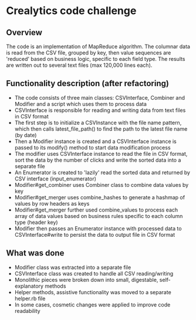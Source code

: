 # Crealytics code challenge

## Overview

The code is an implementation of MapReduce algorithm.  The columnar data is read from the CSV file, grouped by key, then value sequences are 'reduced' based on business logic, specific to each field type.  The results are written out to several text files (max 120,000 lines each).

## Functionality description (after refactoring)

- The code consists of three main classes: CSVInterface, Combiner and Modifier and a script which uses them to process data
- CSVInterface is responsible for reading and writing data from text files in CSV format
- The first step is to initialize a CSVInstance with the file name pattern, which then calls latest_file_path() to find the path to the latest file name (by date)
- Then a Modifier instance is created and a CSVInterface instance is passed to its modify() method to start data modification process
- The modifier uses CSVInterface instance to read the file in CSV format, sort the data by the number of clicks and write the sorted data into a separate file
- An Enumerator is created to 'lazily' read the sorted data and returned by CSV interface (input_enumerator)
- Modifier#get_combiner uses Combiner class to combine data values by key
- Modifier#get_merger uses combine_hashes to generate a hashmap of values by row headers as keys
- Modifier#get_merger further used combine_values to process each array of data values based on business rules specific to each column type (header key)
- Modifier then passes an Enumerator instance with processed data to CSVInterface#write to persist the data to output file in CSV format

## What was done

- Modifier class was extracted into a separate file
- CSVInterface class was created to handle all CSV reading/writing
- Monolithic pieces were broken down into small, digestable, self-explanatory methods
- Helper methods, assistive functionality was moved to a separate helper.rb file
- In some cases, cosmetic changes were applied to improve code readability